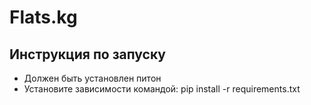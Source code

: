 # Flats.kg


## Инструкция по запуску 
- Должен быть установлен питон
- Установите зависимости командой: pip install -r requirements.txt
